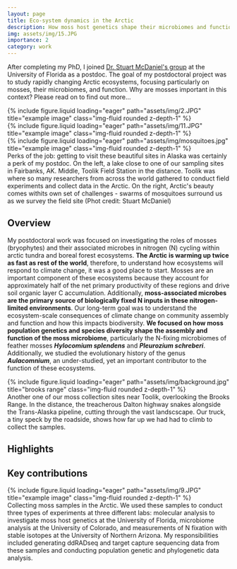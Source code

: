 ```yaml
---
layout: page
title: Eco-system dynamics in the Arctic
description: How moss host genetics shape their microbiomes and function
img: assets/img/15.JPG
importance: 2
category: work
---
```


After completing my PhD, I joined [Dr. Stuart McDaniel's group](https://mcdaniellab.biology.ufl.edu/) at the University of Florida as a postdoc.
The goal of my postdoctoral project was to study rapidly changing Arctic ecosystems, focusing particularly on mosses, their microbiomes, and function. Why are mosses important in this context?
Please read on to find out more...

<div class="row">
    <div class="col-sm mt-3 mt-md-0">
        {% include figure.liquid loading="eager" path="assets/img/2.JPG" title="example image" class="img-fluid rounded z-depth-1" %}
    </div>
    <div class="col-sm mt-3 mt-md-0">
        {% include figure.liquid loading="eager" path="assets/img/11.JPG" title="example image" class="img-fluid rounded z-depth-1" %}
    </div>
    <div class="col-sm mt-3 mt-md-0">
        {% include figure.liquid loading="eager" path="assets/img/mosquitoes.jpg" title="example image" class="img-fluid rounded z-depth-1" %}
    </div>
</div>
<div class="caption">
    Perks of the job: getting to visit these beautiful sites in Alaska was certainly a perk of my postdoc. On the left, a lake close to one of our sampling sites in Fairbanks, AK. Middle, Toolik Field Station in the distance. Toolik was where so many researchers from across the world gathered to conduct field experiments and collect data in the Arctic. On the right, Arctic's beauty comes withits own set of challenges - swarms of mosquitoes surround us as we survey the field site (Phot credit: Stuart McDaniel)
</div>

## Overview

My postdoctoral work was focused on investigating the roles of mosses (bryophytes) and their associated microbes in nitrogen (N) cycling within arctic tundra and boreal forest ecosystems.
**The Arctic is warming up twice as fast as rest of the world**, therefore, to understand how ecosystems will respond to climate change, it was a good place to start.
Mosses are an important component of these ecosystems because they account for approximately half of the net primary productivity of these regions and drive soil organic layer C accumulation.
Additionally, **moss-associated microbes are the primary source of biologically fixed N inputs in these nitrogen-limited environments**.
Our long-term goal was to understand the ecosystem-scale consequences of climate change on community assembly and function and how this impacts biodiversity.
**We focused on how moss population genetics and species diversity shape the assembly and function of the moss microbiome**,
particularly the N-fixing microbiomes of feather mosses **_Hylocomium splendens_** and **_Pleurozium schreberi_**.
Additionally, we studied the evolutionary history of the genus **_Aulacomnium_**, an under-studied, yet an important contributor to the function of these ecosystems.

<div class="row">
     <div class="col-sm mt-3 mt-md-0">
         {% include figure.liquid loading="eager" path="assets/img/background.jpg" title="brooks range" class="img-fluid rounded z-depth-1" %}
     </div>
</div>
<div class="caption">
    Another one of our moss collection sites near Toolik, overlooking the Brooks Range. In the distance, the treacherous Dalton highway snakes alongside the Trans-Alaska pipeline, cutting through the vast landscscape. Our truck, a tiny speck by the roadside, shows how far up we had had to climb to collect the samples.
</div>

## Highlights

## Key contributions

<div class="row">
    <div class="col-sm mt-3 mt-md-0">
        {% include figure.liquid loading="eager" path="assets/img/9.JPG" title="example image" class="img-fluid rounded z-depth-1" %}
    </div>
</div>
<div class="caption">
    Collecting moss samples in the Arctic. We used these samples to conduct three types of experiments at three different labs: molecular analysis to investigate moss host genetics at the University of Florida, microbiome analysis at the University of Colorado, and measurements of N fixation with stable isotopes at the University of Northern Arizona. My responsibilities included generating ddRADseq and target capture sequencing data from these samples and conducting population genetic and phylogenetic data analysis.
</div>
